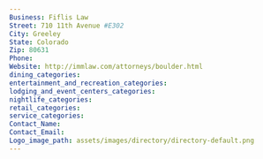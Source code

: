 ```yaml
---
Business: Fiflis Law
Street: 710 11th Avenue #E302
City: Greeley
State: Colorado
Zip: 80631
Phone: 
Website: http://immlaw.com/attorneys/boulder.html
dining_categories: 
entertainment_and_recreation_categories: 
lodging_and_event_centers_categories: 
nightlife_categories: 
retail_categories: 
service_categories: 
Contact_Name: 
Contact_Email: 
Logo_image_path: assets/images/directory/directory-default.png
---
```

